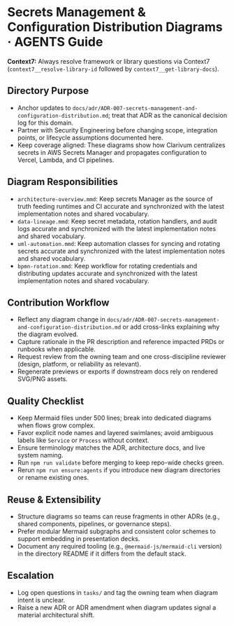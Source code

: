 # Secrets Management & Configuration Distribution Diagrams · AGENTS Guide

**Context7:** Always resolve framework or library questions via Context7 (`context7__resolve-library-id` followed by `context7__get-library-docs`).
## Directory Purpose
- Anchor updates to `docs/adr/ADR-007-secrets-management-and-configuration-distribution.md`; treat that ADR as the canonical decision log for this domain.
- Partner with Security Engineering before changing scope, integration points, or lifecycle assumptions documented here.
- Keep coverage aligned: These diagrams show how Clarivum centralizes secrets in AWS Secrets Manager and propagates configuration to Vercel, Lambda, and CI pipelines.

## Diagram Responsibilities
- `architecture-overview.mmd`: Keep secrets Manager as the source of truth feeding runtimes and CI accurate and synchronized with the latest implementation notes and shared vocabulary.
- `data-lineage.mmd`: Keep secret metadata, rotation handlers, and audit logs accurate and synchronized with the latest implementation notes and shared vocabulary.
- `uml-automation.mmd`: Keep automation classes for syncing and rotating secrets accurate and synchronized with the latest implementation notes and shared vocabulary.
- `bpmn-rotation.mmd`: Keep workflow for rotating credentials and distributing updates accurate and synchronized with the latest implementation notes and shared vocabulary.

## Contribution Workflow
- Reflect any diagram change in `docs/adr/ADR-007-secrets-management-and-configuration-distribution.md` or add cross-links explaining why the diagram evolved.
- Capture rationale in the PR description and reference impacted PRDs or runbooks when applicable.
- Request review from the owning team and one cross-discipline reviewer (design, platform, or reliability as relevant).
- Regenerate previews or exports if downstream docs rely on rendered SVG/PNG assets.

## Quality Checklist
- Keep Mermaid files under 500 lines; break into dedicated diagrams when flows grow complex.
- Favor explicit node names and layered swimlanes; avoid ambiguous labels like `Service` or `Process` without context.
- Ensure terminology matches the ADR, architecture docs, and live system naming.
- Run `npm run validate` before merging to keep repo-wide checks green.
- Rerun `npm run ensure:agents` if you introduce new diagram directories or rename existing ones.

## Reuse & Extensibility
- Structure diagrams so teams can reuse fragments in other ADRs (e.g., shared components, pipelines, or governance steps).
- Prefer modular Mermaid subgraphs and consistent color schemes to support embedding in presentation decks.
- Document any required tooling (e.g., `@mermaid-js/mermaid-cli` version) in the directory README if it differs from the default stack.

## Escalation
- Log open questions in `tasks/` and tag the owning team when diagram intent is unclear.
- Raise a new ADR or ADR amendment when diagram updates signal a material architectural shift.
